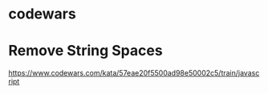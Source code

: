 # codewars
# Remove String Spaces 
https://www.codewars.com/kata/57eae20f5500ad98e50002c5/train/javascript